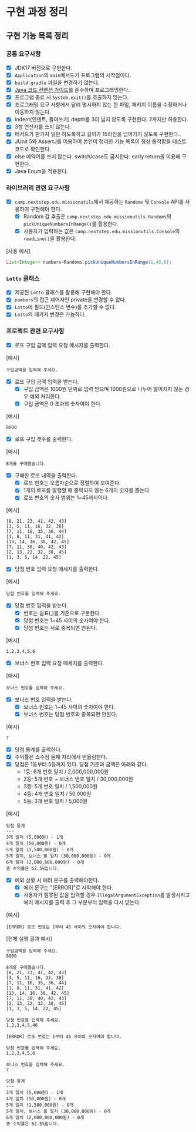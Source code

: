 # 구현 과정 정리

## 구현 기능 목록 정리

### 공통 요구사항

- [x] JDK17 버전으로 구현한다.
- [x] `Application`의 `main`메서드가 프로그램의 시작점이다.
- [x] `build.gradle` 파일을 변경하기 않는다.
- [x] [Java 코드 컨벤션 가이드](https://github.com/woowacourse/woowacourse-docs/tree/main/styleguide/java)를 준수하며 프로그래밍한다.
- [x] 프로그램 종료 시 `System.exit()`를 호출하지 않는다.
- [x] 프로그래밍 요구 사항에서 달리 명시하지 않는 한 파일, 패키지 이름을 수정하거나 이동하지 않는다.
- [x] indent(인덴트, 들여쓰기) depth를 3이 넘지 않도록 구현한다. 2까지만 허용한다.
- [x] 3항 연산자를 쓰지 않는다.
- [x] 메서드가 한가지 일만 하도록하고 길이가 15라인을 넘어가지 않도록 구현한다..
- [x] JUnit 5와 AssertJ를 이용하여 본인이 정리한 기능 목록이 정상 동작함을 테스트 코드로 확인한다.
- [x] else 예약어를 쓰지 않는다. switch/case도 금지한다. early return을 이용해 구현한다.
- [x] Java Enum을 적용한다.

### 라이브러리 관련 요구사항

- [x] `camp.nextstep.edu.missionutils`에서 제공하는 `Randoms` 및 `Console`
  API를 사용하여 구현해야 한다.
    - [x] Random 값 추출은 `camp.nextstep.edu.missionutils.Randoms`의 `pickUniqueNumbersInRange()`를 활용한다.
    - [x] 사용자가 입력하는 값은 `camp.nextstep.edu.missionutils.Console`의 `readLine()`을 활용한다.

[사용 예시]

```java
List<Integer> numbers=Randoms.pickUniqueNumbersInRange(1,45,6);
```

### `Lotto` 클래스

- [x] 제공된 `Lotto` 클래스를 활용해 구현해야 한다.
- [x] `numbers`의 접근 제어자인 private을 변경할 수 없다.
- [x] `Lotto`에 필드(인스턴스 변수)를 추가할 수 없다.
- [x] `Lotto`의 패키지 변경은 가능하다.

### 프로젝트 관련 요구사항

- [x] 로또 구입 금액 입력 요청 메시지를 출력한다.

[예시]

```
구입금액을 입력해 주세요.
```

- [x] 로또 구입 금액 입력을 받는다.
    - [x] 구입 금액은 1000원 단위로 입력 받으며 1000원으로 나누어 떨어지지 않는 경우 예외 처리한다.
    - [x] 구입 금액은 0 초과의 숫자여야 한다.

[예시]

```
8000
```

- [x] 로또 구입 갯수를 출력한다.

[예시]

```
8개를 구매했습니다.
```

- [x] 구매한 로또 내역을 출력한다.
    - [x] 로또 번호는 오름차순으로 정렬하여 보여준다.
    - [x] 1개의 로또를 발행할 때 중복되지 않는 6개의 숫자를 뽑는다.
    - [x] 로또 번호의 숫자 범위는 1~45까지이다.

[예시]

```
[8, 21, 23, 41, 42, 43] 
[3, 5, 11, 16, 32, 38] 
[7, 11, 16, 35, 36, 44] 
[1, 8, 11, 31, 41, 42] 
[13, 14, 16, 38, 42, 45] 
[7, 11, 30, 40, 42, 43] 
[2, 13, 22, 32, 38, 45] 
[1, 3, 5, 14, 22, 45]
```

- [x] 당첨 번호 입력 요청 메세지를 출력한다.

[예시]

```
당첨 번호를 입력해 주세요.
```

- [x] 당첨 번호 입력을 받는다.
    - [x] 번호는 쉼표(,)를 기준으로 구분한다.
    - [x] 당첨 번호는 1~45 사이의 숫자여야 한다.
    - [x] 당첨 번호는 서로 중복되면 안된다.

[예시]

```
1,2,3,4,5,6
```

- [x] 보너스 번호 입력 요청 메세지를 출력한다.

[예시]

```
보너스 번호를 입력해 주세요.
```

- [x] 보너스 번호 입력을 받는다.
    - [x] 보너스 번호는 1~45 사이의 숫자여야 한다.
    - [x] 보너스 번호는 당첨 번호와 중복되면 안된다.

[예시]

```
7
```

- [x] 당첨 통계를 출력한다.
- [x] 수익률은 소수점 둘째 자리에서 반올림한다.
- [x] 당첨은 1등부터 5등까지 있다. 당첨 기준과 금액은 아래와 같다.
    - 1등: 6개 번호 일치 / 2,000,000,000원
    - 2등: 5개 번호 + 보너스 번호 일치 / 30,000,000원
    - 3등: 5개 번호 일치 / 1,500,000원
    - 4등: 4개 번호 일치 / 50,000원
    - 5등: 3개 번호 일치 / 5,000원

[예시]

```
당첨 통계
---
3개 일치 (5,000원) - 1개
4개 일치 (50,000원) - 0개
5개 일치 (1,500,000원) - 0개
5개 일치, 보너스 볼 일치 (30,000,000원) - 0개
6개 일치 (2,000,000,000원) - 0개
총 수익률은 62.5%입니다.
```

- [x] 예외 상황 시 에러 문구를 출력해야한다.
    - [x] 에러 문구는 "[ERROR]"로 시작해야 한다.
    - [x] 사용자가 잘못된 값을 입력할 경우 `IllegalArgumentException`를 발생시키고 에러 메시지를 출력 후 그 부분부터 입력을 다시 받는다.

[예시]

```
[ERROR] 로또 번호는 1부터 45 사이의 숫자여야 합니다.
```

[전체 실행 결과 예시]

```
구입금액을 입력해 주세요.
8000

8개를 구매했습니다.
[8, 21, 23, 41, 42, 43] 
[3, 5, 11, 16, 32, 38] 
[7, 11, 16, 35, 36, 44] 
[1, 8, 11, 31, 41, 42] 
[13, 14, 16, 38, 42, 45] 
[7, 11, 30, 40, 42, 43] 
[2, 13, 22, 32, 38, 45] 
[1, 3, 5, 14, 22, 45]

당첨 번호를 입력해 주세요.
1,2,3,4,5,46

[ERROR] 로또 번호는 1부터 45 사이의 숫자여야 합니다.

당첨 번호를 입력해 주세요.
1,2,3,4,5,6

보너스 번호를 입력해 주세요.
7

당첨 통계
---
3개 일치 (5,000원) - 1개
4개 일치 (50,000원) - 0개
5개 일치 (1,500,000원) - 0개
5개 일치, 보너스 볼 일치 (30,000,000원) - 0개
6개 일치 (2,000,000,000원) - 0개
총 수익률은 62.5%입니다.
```